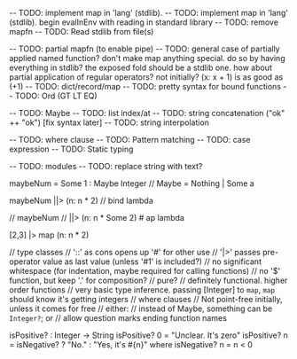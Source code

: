 -- TODO: implement map in 'lang' (stdlib).
  -- TODO: implement map in 'lang' (stdlib). begin evalInEnv with reading in standard library
  -- TODO: remove mapfn
-- TODO: Read stdlib from file(s)

-- TODO: partial mapfn (to enable pipe)
-- TODO: general case of partially applied named function? don't make map anything special. do so by having everything in stdlib? the exposed fold should be a stdlib one. how about partial application of regular operators? not initially? (x: x + 1) is as good as (+1)
-- TODO: dict/record/map
-- TODO: pretty syntax for bound functions
-- TODO: Ord (GT LT EQ)

-- TODO: Maybe
  -- TODO: list index/at
-- TODO: string concatenation ("ok" ++ "ok") [fix syntax later]
-- TODO: string interpolation

-- TODO: where clause
-- TODO: Pattern matching
-- TODO: case expression
-- TODO: Static typing

-- TODO: modules
-- TODO: replace string with text?

maybeNum = Some 1 :  Maybe Integer // Maybe = Nothing | Some a

maybeNum
||> (n: n * 2) // bind lambda

// maybeNum
// ||> (n: n * Some 2) # ap lambda

[2,3]
|> map (n: n * 2)

// type classes
// '::' as cons opens up '#' for other use
// '|>' passes pre-operator value as last value (unless '#1' is included?)
// no significant whitespace (for indentation, maybe required for calling functions)
// no '$' function, but keep '.' for composition?
// pure?
// definitely functional. higher order functions
// very basic type inference. passing [Integer] to `map`, `map` should know it's getting integers
// where clauses
// Not point-free initially, unless it comes for free
// either:
  // instead of Maybe, something can be `Integer?`; or
  // allow question marks ending function names

isPositive? : Integer -> String
isPositive? 0 = "Unclear. It's zero"
isPositive? n = isNegative? ? "No." : "Yes, it's #{n}"
where isNegative? n = n < 0
